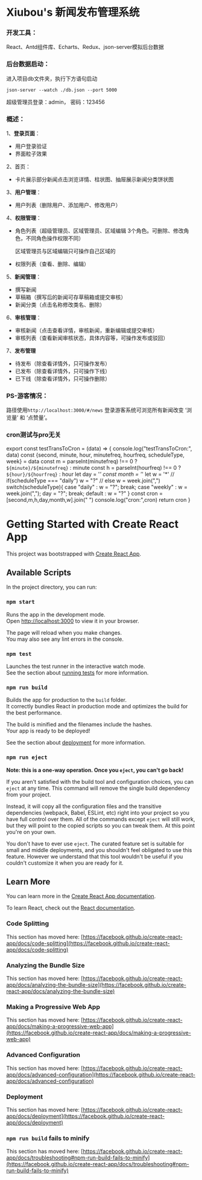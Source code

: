 # Xiubou's 新闻发布管理系统

### 开发工具：

React、Antd组件库、Echarts、Redux、json-server模拟后台数据

### 后台数据启动：

进入项目db文件夹，执行下方语句启动

`json-server --watch ./db.json --port 5000`

超级管理员登录：admin， 密码：123456

### 概述：

1、**登录页面**：

- 用户登录验证
- 界面粒子效果

2、首页：

- 卡片展示部分新闻点击浏览详情、柱状图、抽屉展示新闻分类饼状图

3、**用户管理**：

- 用户列表（删除用户、添加用户、修改用户）

4、**权限管理**：

- 角色列表（超级管理员、区域管理员、区域编辑 3个角色。可删除、修改角色，不同角色操作权限不同）

  区域管理员与区域编辑只可操作自己区域的

- 权限列表（查看、删除、编辑）

5、**新闻管理**：

- 撰写新闻
- 草稿箱（撰写后的新闻可存草稿箱或提交审核）
- 新闻分类（点击名称修改类名、删除）

6、**审核管理**：

- 审核新闻（点击查看详情，审核新闻，重新编辑或提交审核）
- 审核列表（查看新闻审核状态，具体内容等，可操作发布或驳回）

7、**发布管理**

- 待发布（除查看详情外，只可操作发布）
- 已发布（除查看详情外，只可操作下线）
- 已下线（除查看详情外，只可操作删除）

### PS-游客情况：

路径使用`http://localhost:3000/#/news` 登录游客系统可浏览所有新闻改变 ‘浏览量’ 和 ‘点赞量’。

### cron测试与pro无关
export const testTransToCron = (data) => {
    console.log("testTransToCron:", data)
    const {second, minute, hour, minutefreq, hourfreq, scheduleType, week} = data
    const m = parseInt(minutefreq) !== 0 ? `${minute}/${minutefreq}` : minute
    const h = parseInt(hourfreq) !== 0 ? `${hour}/${hourfreq}` : hour
    let day = '*'
    const month = '*'
    let w = '*'
    // if(scheduleType === "daily") w = "?"
    // else w = week.join(",")
    switch(scheduleType){
        case "daily" : 
            w = "?";
            break;
        case "weekly" :
            w = week.join(",");
            day = "?";
            break;
        default : w = "?"
    }
    const cron = [second,m,h,day,month,w].join(" ")
    console.log("cron:",cron)
    return cron
}



# Getting Started with Create React App

This project was bootstrapped with [Create React App](https://github.com/facebook/create-react-app).

## Available Scripts

In the project directory, you can run:

### `npm start`

Runs the app in the development mode.\
Open [http://localhost:3000](http://localhost:3000) to view it in your browser.

The page will reload when you make changes.\
You may also see any lint errors in the console.

### `npm test`

Launches the test runner in the interactive watch mode.\
See the section about [running tests](https://facebook.github.io/create-react-app/docs/running-tests) for more information.

### `npm run build`

Builds the app for production to the `build` folder.\
It correctly bundles React in production mode and optimizes the build for the best performance.

The build is minified and the filenames include the hashes.\
Your app is ready to be deployed!

See the section about [deployment](https://facebook.github.io/create-react-app/docs/deployment) for more information.

### `npm run eject`

**Note: this is a one-way operation. Once you `eject`, you can't go back!**

If you aren't satisfied with the build tool and configuration choices, you can `eject` at any time. This command will remove the single build dependency from your project.

Instead, it will copy all the configuration files and the transitive dependencies (webpack, Babel, ESLint, etc) right into your project so you have full control over them. All of the commands except `eject` will still work, but they will point to the copied scripts so you can tweak them. At this point you're on your own.

You don't have to ever use `eject`. The curated feature set is suitable for small and middle deployments, and you shouldn't feel obligated to use this feature. However we understand that this tool wouldn't be useful if you couldn't customize it when you are ready for it.

## Learn More

You can learn more in the [Create React App documentation](https://facebook.github.io/create-react-app/docs/getting-started).

To learn React, check out the [React documentation](https://reactjs.org/).

### Code Splitting

This section has moved here: [https://facebook.github.io/create-react-app/docs/code-splitting](https://facebook.github.io/create-react-app/docs/code-splitting)

### Analyzing the Bundle Size

This section has moved here: [https://facebook.github.io/create-react-app/docs/analyzing-the-bundle-size](https://facebook.github.io/create-react-app/docs/analyzing-the-bundle-size)

### Making a Progressive Web App

This section has moved here: [https://facebook.github.io/create-react-app/docs/making-a-progressive-web-app](https://facebook.github.io/create-react-app/docs/making-a-progressive-web-app)

### Advanced Configuration

This section has moved here: [https://facebook.github.io/create-react-app/docs/advanced-configuration](https://facebook.github.io/create-react-app/docs/advanced-configuration)

### Deployment

This section has moved here: [https://facebook.github.io/create-react-app/docs/deployment](https://facebook.github.io/create-react-app/docs/deployment)

### `npm run build` fails to minify

This section has moved here: [https://facebook.github.io/create-react-app/docs/troubleshooting#npm-run-build-fails-to-minify](https://facebook.github.io/create-react-app/docs/troubleshooting#npm-run-build-fails-to-minify)

